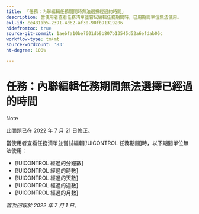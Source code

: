 ```yaml
---
title: 「任務：內聯編輯任務期間時無法選擇經過的時間」
description: 當使用者查看任務清單並嘗試編輯任務期間時，已用期間單位無法使用。
exl-id: ce481ab5-2391-4d62-af30-90fb91319206
hidefromtoc: true
source-git-commit: 1aebfa10be7601db9b807b13545d52a6efdab06c
workflow-type: tm+mt
source-wordcount: '83'
ht-degree: 100%

---
```


# 任務：內聯編輯任務期間無法選擇已經過的時間

>[!NOTE]
>
>此問題已在 2022 年 7 月 21 日修正。

當使用者查看任務清單並嘗試編輯[!UICONTROL 任務期間]時，以下期間單位無法使用：

* [!UICONTROL 經過的分鐘數]
* [!UICONTROL 經過的時數]
* [!UICONTROL 經過的天數]
* [!UICONTROL 經過的週數]
* [!UICONTROL 經過的月數]

_首次回報於 2022 年 7 月 1 日。_
